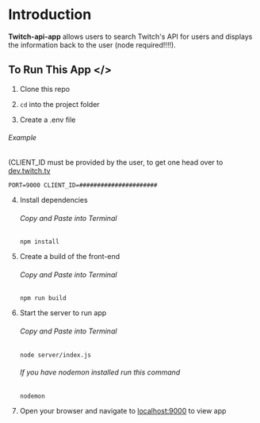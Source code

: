 # Introduction

**Twitch-api-app** allows users to search Twitch's API for users and displays the information back to the user (node required!!!!).

## To Run This App </>

1. Clone this repo

2. `cd` into the project folder

3. Create a .env file

###### Example

(CLIENT_ID must be provided by the user, to get one head over to [dev.twitch.tv](https://dev.twitch.tv/)

`PORT=9000 CLIENT_ID=######################`

4. Install dependencies

   ###### Copy and Paste into Terminal

   `npm install`

5. Create a build of the front-end

   ###### Copy and Paste into Terminal

   `npm run build`

6. Start the server to run app

   ###### Copy and Paste into Terminal

   `node server/index.js`

   ###### If you have nodemon installed run this command

   `nodemon`

7. Open your browser and navigate to [localhost:9000](http://localhost:9000) to view app

